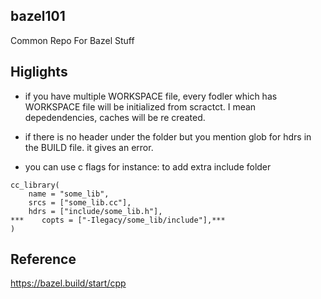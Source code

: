 ## bazel101
Common Repo For Bazel Stuff

## Higlights

* if you have multiple WORKSPACE file, every fodler which has WORKSPACE file will be initialized from scractct. I mean depedendencies, caches will be re created.

* if there is no header under the folder but you mention glob for hdrs in the BUILD file. it gives an error.

* you can use c flags for instance: to add extra include folder
```
cc_library(
    name = "some_lib",
    srcs = ["some_lib.cc"],
    hdrs = ["include/some_lib.h"],
***    copts = ["-Ilegacy/some_lib/include"],***
)
```

## Reference
https://bazel.build/start/cpp
